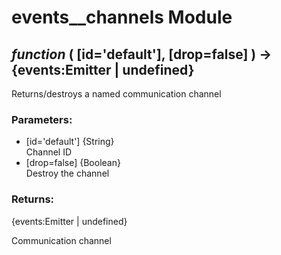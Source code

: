 # events__channels Module

## *function* ( [id='default'], [drop=false] ) → {events:Emitter | undefined}

Returns/destroys a named communication channel

### Parameters:

* [id='default'] {String}<br/>
  Channel ID
* [drop=false] {Boolean}<br/>
  Destroy the channel

### Returns:

{events:Emitter | undefined}

Communication channel

